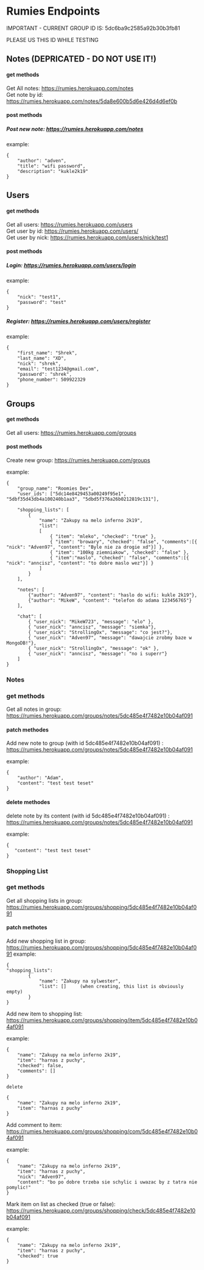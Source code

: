# Rumies Endpoints

IMPORTANT - CURRENT GROUP ID IS: 5dc6ba9c2585a92b30b3fb81

PLEASE US THIS ID WHILE TESTING

## Notes (DEPRICATED - DO NOT USE IT!)
#### get methods
Get All notes: https://rumies.herokuapp.com/notes<br/> 
Get note by id: https://rumies.herokuapp.com/notes/5da8e600b5d6e426d4d6ef0b
#### post methods
##### Post new note: https://rumies.herokuapp.com/notes
example:
```
{
    "author": "adven",
    "title": "wifi password",
    "description": "kukle2k19"
}
```

## Users
#### get methods
Get all users: https://rumies.herokuapp.com/users<br/> 
Get user by id: https://rumies.herokuapp.com/users/<br/> 
Get user by nick: https://rumies.herokuapp.com/users/nick/test1
#### post methods
##### Login: https://rumies.herokuapp.com/users/login
example:
```
{
    "nick": "test1",
    "password": "test"
}
```
##### Register: https://rumies.herokuapp.com/users/register
example:
```
{
    "first_name": "Shrek",
    "last_name": "XD",
    "nick": "shrek",
    "email": "test1234@gmail.com",
    "password": "shrek",
    "phone_number": 509922329
}
```

## Groups
#### get methods
Get all users: https://rumies.herokuapp.com/groups<br/> 
#### post methods
Create new group: https://rumies.herokuapp.com/groups<br/> 

example:
```
{ 
    "group_name": "Roomies Dev",
    "user_ids": ["5dc14e8429453a00249f95e1", "5dbf35d43db4a100240b1aa3", "5dbd5f376a26b0212819c131"],

    "shopping_lists": [
        {   
            "name": "Zakupy na melo inferno 2k19",
            "list": 
            [
                { "item": "mleko", "checked": "true" },
                { "item": "browary", "checked": "false", "comments":[{ "nick": "Adven97", "content": "Byle nie za drogie xd"}] }, 
                { "item": "100kg ziemniakow", "checked": "false" },
                { "item":"maslo", "checked": "false", "comments":[{ "nick": "anncisz", "content": "to dobre maslo wez"}] }
            ]    
        }
    ],
    
    "notes": [
        {"author": "Adven97", "content": "haslo do wifi: kukle 2k19"},
        {"author": "MikeW", "content": "telefon do adama 123456765"}
    ],    

    "chat": [
        { "user_nick": "MikeW723", "message": "elo" }, 
        { "user_nick": "anncisz", "message": "siemka"},
        { "user_nick": "StrollingOx", "message": "co jest?"}, 
        { "user_nick": "Adven97", "message": "dawajcie zrobmy baze w MongoDB!"}, 
        { "user_nick": "StrollingOx", "message": "ok" }, 
        { "user_nick": "anncisz", "message": "no i superr"}
    ]
}
```
### Notes

### get methods
Get all notes in group: https://rumies.herokuapp.com/groups/notes/5dc485e4f7482e10b04af091

#### patch methodes
Add new note to group (with id 5dc485e4f7482e10b04af091) : https://rumies.herokuapp.com/groups/notes/5dc485e4f7482e10b04af091

example:
```
{
	"author": "Adam", 
	"content": "test test teset"
}
```
#### delete methodes
delete note by its content (with id 5dc485e4f7482e10b04af091) : https://rumies.herokuapp.com/groups/notes/5dc485e4f7482e10b04af091

example: 
```
{
   "content": "test test teset"
}
```

### Shopping List

### get methods
Get all shopping lists in group: https://rumies.herokuapp.com/groups/shopping/5dc485e4f7482e10b04af091

#### patch methotes

Add new shopping list in group: https://rumies.herokuapp.com/groups/shopping/5dc485e4f7482e10b04af091
example: 
```
{
"shopping_lists": 
        {   
            "name": "Zakupy na sylwester",
            "list": []     (when creating, this list is obviously empty)
        }
}
```

Add new item to shopping list: https://rumies.herokuapp.com/groups/shopping/item/5dc485e4f7482e10b04af091

example: 
```
{ 
	"name": "Zakupy na melo inferno 2k19",
	"item": "harnas z puchy",
	"checked": false,
	"comments": []
}

delete 

{ 
	"name": "Zakupy na melo inferno 2k19",
	"item": "harnas z puchy"
}

```

Add comment to item: https://rumies.herokuapp.com/groups/shopping/com/5dc485e4f7482e10b04af091 

example: 
```
{ 
	"name": "Zakupy na melo inferno 2k19",
	"item": "harnas z puchy",
	"nick": "Adven97",
	"content": "bo po dobre trzeba sie schylic i uwazac by z tatra nie pomylic!"
}
```

Mark item on list as checked (true or false): https://rumies.herokuapp.com/groups/shopping/check/5dc485e4f7482e10b04af091 

example: 
```
{ 
	"name": "Zakupy na melo inferno 2k19",
	"item": "harnas z puchy",
	"checked": true
}
```

